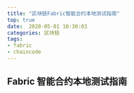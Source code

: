 ```yaml
---
title: "区块链Fabric智能合约本地测试指南"
top: true
date:  2020-05-01 10:30:03
categories: 区块链
tags:
- fabric
- chaincode
---
```




## Fabric 智能合约本地测试指南



